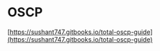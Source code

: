 # OSCP

[https://sushant747.gitbooks.io/total-oscp-guide](https://sushant747.gitbooks.io/total-oscp-guide)

